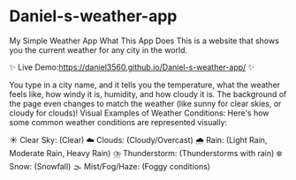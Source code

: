 # Daniel-s-weather-app

My Simple Weather App
What This App Does
This is a website that shows you the current weather for any city in the world.

✨ Live Demo:https://daniel3560.github.io/Daniel-s-weather-app/  ✨


You type in a city name, and it tells you the temperature, what the weather feels like, how windy it is, humidity, and how cloudy it is.
The background of the page even changes to match the weather (like sunny for clear skies, or cloudy for clouds)!
Visual Examples of Weather Conditions:
Here's how some common weather conditions are represented visually:

☀️ Clear Sky: (Clear)
☁️ Clouds: (Cloudy/Overcast)
🌧️ Rain: (Light Rain, Moderate Rain, Heavy Rain)
⛈️ Thunderstorm: (Thunderstorms with rain)
❄️ Snow: (Snowfall)
🌫️ Mist/Fog/Haze: (Foggy conditions)
